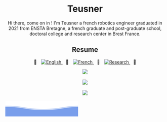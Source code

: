 <h1 align="center">Teusner</h1>

<p align="center">
  Hi there, come on in ! I'm Teusner a french robotics engineer graduated in 2021 from ENSTA Bretagne, a french graduate and post-graduate school, doctoral college and research center in Brest France.
</p>

<h2 align="center">Resume</h2>

<p align="center">
  🔹
  <a href="https://github.com/Teusner/Resume/blob/english/cv/cv.pdf" style="margin: 10px">
    <img alt="English" src="https://img.shields.io/badge/%F0%9F%87%AC%F0%9F%87%A7-English-blue.svg"/>
  </a>
  🔹
  <a href="https://github.com/Teusner/Resume/blob/french/cv/cv.pdf" style="margin: 10px">
    <img alt="French" src="https://img.shields.io/badge/%F0%9F%87%AB%F0%9F%87%B7-Français-blue.svg"/>
  </a>
  🔹
  <a href="https://github.com/Teusner/Resume/blob/research/cv/cv.pdf" style="margin: 10px">
    <img alt="Research" src="https://img.shields.io/badge/%F0%9F%8F%B3%EF%B8%8F%E2%80%8D%E2%9A%A7%EF%B8%8F-Research-blue.svg"/>
  </a>
  🔹
</p>

<p align="center">
<a href="https://www.linkedin.com/in/quentin-brt/"><img src="https://img.shields.io/badge/-Quentin%20Brateau-blue?style=flat&logo=Linkedin&logoColor=white&link=https://www.linkedin.com/in/quentin-brt/" /></a>
</p>

<p align="center">
  <a href="https://github.com/Teusner"><img src="https://github-readme-stats.vercel.app/api?username=Teusner&show_icons=true" /></a>
</p>

<p align="center">
  <a href="https://github.com/Teusner"><img src="https://github-readme-stats.vercel.app/api/top-langs/?username=Teusner&layout=compact&hide=jupyter%20notebook" /></a>
</p>


![Bottom Header](https://raw.githubusercontent.com/Teusner/Teusner/main/bottom_header.svg)
<br>
</p>

